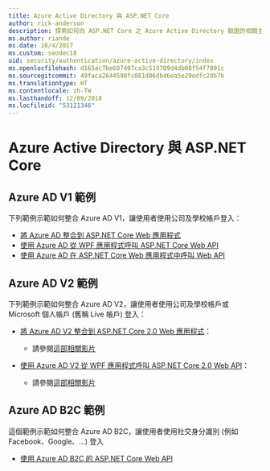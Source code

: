 ```yaml
---
title: Azure Active Directory 與 ASP.NET Core
author: rick-anderson
description: 探索如何向 ASP.NET Core 之 Azure Active Directory 驗證的相關主題。
ms.author: riande
ms.date: 10/4/2017
ms.custom: seodec18
uid: security/authentication/azure-active-directory/index
ms.openlocfilehash: d165ac7be607d07ca3c519709d4db08f54f7801c
ms.sourcegitcommit: 49faca2644590fc081d86db46ea5e29edfc28b7b
ms.translationtype: HT
ms.contentlocale: zh-TW
ms.lasthandoff: 12/09/2018
ms.locfileid: "53121346"
---
```

# <a name="azure-active-directory-with-aspnet-core"></a>Azure Active Directory 與 ASP.NET Core

## <a name="azure-ad-v1-samples"></a>Azure AD V1 範例
下列範例示範如何整合 Azure AD V1，讓使用者使用公司及學校帳戶登入：
* [將 Azure AD 整合到 ASP.NET Core Web 應用程式](https://azure.microsoft.com/documentation/samples/active-directory-dotnet-webapp-openidconnect-aspnetcore/)
* [使用 Azure AD 從 WPF 應用程式呼叫 ASP.NET Core Web API](https://azure.microsoft.com/documentation/samples/active-directory-dotnet-native-aspnetcore/)
* [使用 Azure AD 在 ASP.NET Core Web 應用程式中呼叫 Web API](https://azure.microsoft.com/documentation/samples/active-directory-dotnet-webapp-webapi-openidconnect-aspnetcore/)

## <a name="azure-ad-v2-samples"></a>Azure AD V2 範例
下列範例示範如何整合 Azure AD V2，讓使用者使用公司及學校帳戶或 Microsoft 個人帳戶 (舊稱 Live 帳戶) 登入：
* [將 Azure AD V2 整合到 ASP.NET Core 2.0 Web 應用程式](https://github.com/Azure-Samples/active-directory-aspnetcore-webapp-openidconnect-v2)： 
  * 請參閱[這部相關影片](https://channel9.msdn.com/Events/Build/2018/THR5001) 

* [使用 Azure AD V2 從 WPF 應用程式呼叫 ASP.NET Core 2.0 Web API](https://github.com/azure-samples/active-directory-dotnet-native-aspnetcore-v2)： 
  * 請參閱[這部相關影片](https://channel9.msdn.com/Events/Build/2018/THR5000)

## <a name="azure-ad-b2c-sample"></a>Azure AD B2C 範例
這個範例示範如何整合 Azure AD B2C，讓使用者使用社交身分識別 (例如 Facebook、Google、...) 登入
* [使用 Azure AD B2C 的 ASP.NET Core Web API](https://azure.microsoft.com/resources/samples/active-directory-b2c-dotnetcore-webapi/)

